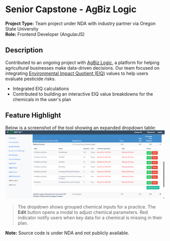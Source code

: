 # Senior Capstone - AgBiz Logic

**Project Type:** Team project under NDA with industry partner via Oregon State University  
**Role:** Frontend Developer (AngularJS)

## Description
Contributed to an ongoing project with [AgBiz Logic](https://www.agbizlogic.com/), a platform for helping agricultural businesses make data-driven decisions. 
Our team focused on integrating [Environmental Impact Quotient (EIQ)](https://cals.cornell.edu/integrated-pest-management/risk-assessment/eiq) values to help users evaluate pesticide risks. 
- Integrated EIQ calculations
- Contributed to building an interactive EIQ value breakdowns for the chemicals in the user's plan

## Feature Highlight
Below is a screenshot of the tool showing an expanded dropdown table:
![EIQ Breakdown Table](eiq_table.PNG)

> The dropdown shows grouped chemical inputs for a practice.
> The **Edit** button opens a modal to adjust chemical parameters.
> Red indicator notify users when key data for a chemical is missing in their plan.

**Note:** Source code is under NDA and not publicly available.
